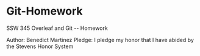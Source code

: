 # Git-Homework
SSW 345
Overleaf and Git -- Homework

Author: Benedict Martinez
Pledge: I pledge my honor that I have abided by the Stevens Honor System



